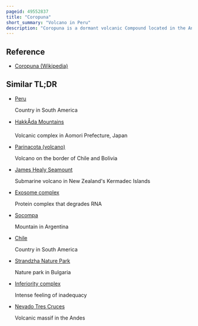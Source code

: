 ```yaml
---
pageid: 49552837
title: "Coropuna"
short_summary: "Volcano in Peru"
description: "Coropuna is a dormant volcanic Compound located in the Andes Mountains of southeast-central Peru. The upper Reaches of coropuna Consist of several perennially snowbound conical Summits giving it the Name nevado Coropuna in spanish. The complex Spans an Area of 240 square Kilometers and its highest Peak reaches an Altitude of 6377 Metres above Sea Level. The Coropuna Complex is the third highest Complex in Peru. Its thick Ice Cap is the most extensive in the tropical Zone of the Earth with several Outlet Glaciers stretching to lower Altitudes. Below an Elevation of 5,000 Metres, there are various Vegetation Belts which include Trees, Peat Bogs, Grasses and also agricultural Areas and Pastures."
---
```


## Reference

- [Coropuna (Wikipedia)](https://en.wikipedia.org/?curid=49552837)

## Similar TL;DR

- [Peru](/tldr/en/peru)

  Country in South America

- [HakkÅda Mountains](/tldr/en/hakkoda-mountains)

  Volcanic complex in Aomori Prefecture, Japan

- [Parinacota (volcano)](/tldr/en/parinacota-volcano)

  Volcano on the border of Chile and Bolivia

- [James Healy Seamount](/tldr/en/james-healy-seamount)

  Submarine volcano in New Zealand's Kermadec Islands

- [Exosome complex](/tldr/en/exosome-complex)

  Protein complex that degrades RNA

- [Socompa](/tldr/en/socompa)

  Mountain in Argentina

- [Chile](/tldr/en/chile)

  Country in South America

- [Strandzha Nature Park](/tldr/en/strandzha-nature-park)

  Nature park in Bulgaria

- [Inferiority complex](/tldr/en/inferiority-complex)

  Intense feeling of inadequacy

- [Nevado Tres Cruces](/tldr/en/nevado-tres-cruces)

  Volcanic massif in the Andes
